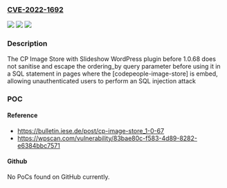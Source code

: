 ### [CVE-2022-1692](https://cve.mitre.org/cgi-bin/cvename.cgi?name=CVE-2022-1692)
![](https://img.shields.io/static/v1?label=Product&message=CP%20Image%20Store%20with%20Slideshow&color=blue)
![](https://img.shields.io/static/v1?label=Version&message=1.0.68%3C%201.0.68%20&color=brighgreen)
![](https://img.shields.io/static/v1?label=Vulnerability&message=CWE-89%20SQL%20Injection&color=brighgreen)

### Description

The CP Image Store with Slideshow WordPress plugin before 1.0.68 does not sanitise and escape the ordering_by query parameter before using it in a SQL statement in pages where the [codepeople-image-store] is embed, allowing unauthenticated users to perform an SQL injection attack

### POC

#### Reference
- https://bulletin.iese.de/post/cp-image-store_1-0-67
- https://wpscan.com/vulnerability/83bae80c-f583-4d89-8282-e6384bbc7571

#### Github
No PoCs found on GitHub currently.

